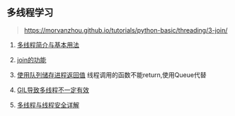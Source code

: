 ## 多线程学习
> https://morvanzhou.github.io/tutorials/python-basic/threading/3-join/

1. [多线程简介与基本用法](./多线程简介.md)

2. [join的功能](./join的功能.md)

3. [使用队列储存进程返回值](./储存进程结果Queue.md)
线程调用的函数不能return,使用Queue代替

4. [GIL导致多线程不一定有效](./GIL不一定有效.md)

5. [多线程与线程安全详解](./线程安全详解.md)